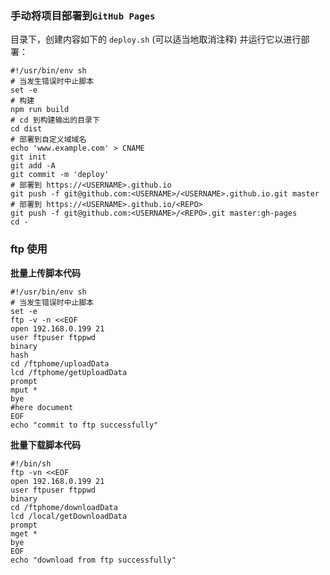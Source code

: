 ### 手动将项目部署到`GitHub Pages`

目录下，创建内容如下的 `deploy.sh` (可以适当地取消注释) 并运行它以进行部署：

```shell
#!/usr/bin/env sh
# 当发生错误时中止脚本
set -e
# 构建
npm run build
# cd 到构建输出的目录下
cd dist
# 部署到自定义域域名
echo 'www.example.com' > CNAME
git init
git add -A
git commit -m 'deploy'
# 部署到 https://<USERNAME>.github.io
git push -f git@github.com:<USERNAME>/<USERNAME>.github.io.git master
# 部署到 https://<USERNAME>.github.io/<REPO>
git push -f git@github.com:<USERNAME>/<REPO>.git master:gh-pages
cd -
```

### ftp 使用

**批量上传脚本代码**

```shell
#!/usr/bin/env sh
# 当发生错误时中止脚本
set -e
ftp -v -n <<EOF
open 192.168.0.199 21
user ftpuser ftppwd
binary
hash
cd /ftphome/uploadData
lcd /ftphome/getUploadData
prompt
mput *
bye
#here document
EOF
echo "commit to ftp successfully"
```

**批量下载脚本代码**

```shell
#!/bin/sh
ftp -vn <<EOF
open 192.168.0.199 21
user ftpuser ftppwd
binary
cd /ftphome/downloadData
lcd /local/getDownloadData
prompt
mget *
bye
EOF
echo "download from ftp successfully"
```

